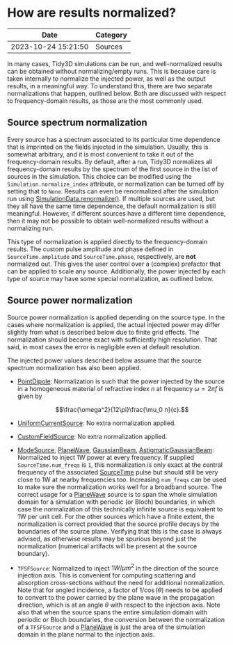 # How are results normalized?

| Date       | Category    |
|------------|-------------|
| 2023-10-24 15:21:50 | Sources |


In many cases, Tidy3D simulations can be run, and well-normalized results can be obtained without normalizing/empty runs. This is because care is taken internally to normalize the injected power, as well as the output
results, in a meaningful way. To understand this, there are two separate normalizations that happen, outlined below. Both are discussed with respect to frequency-domain results, as those are the most commonly used.

## Source spectrum normalization

Every source has a spectrum associated to its particular time dependence that is imprinted on the fields injected in the simulation. Usually, this is somewhat arbitrary, and it is most convenient to take it out of the frequency-domain results. By default, after a run, Tidy3D normalizes all frequency-domain results by the spectrum of the first
source in the list of sources in the simulation. This choice can be modified using the `Simulation.normalize_index` attribute, or normalization can be turned off by setting that to `None`. Results can even be renormalized after the simulation run using [SimulationData.renormalize()](https://docs.flexcompute.com/projects/tidy3d/en/latest/api/_autosummary/tidy3d.SimulationData.html#tidy3d.SimulationData.renormalize). If multiple sources are used, but they all have the same time dependence, the default normalization is still meaningful. However, if different sources have a different time dependence, then it may not be
possible to obtain well-normalized results without a normalizing run.

This type of normalization is applied directly to the frequency-domain results. The custom pulse amplitude and phase defined in `SourceTime.amplitude` and `SourceTime.phase`, respectively, are **not** normalized out. This gives the user control over a (complex) prefactor that can be applied to scale any source. Additionally, the power injected by each type of source may have some special normalization, as outlined below.

## Source power normalization

Source power normalization is applied depending on the source type. In the cases where normalization is applied, the actual injected power may differ slightly from what is described below due to finite grid effects. The normalization should become exact with sufficiently high resolution. That said, in most cases the error is negligible even at default resolution.

The injected power values described below assume that the source spectrum normalization has also been applied.

-   [PointDipole](https://docs.flexcompute.com/projects/tidy3d/en/latest/api/_autosummary/tidy3d.PointDipole.html#tidy3d.PointDipole): Normalization is such that the power injected by the source in a homogeneous material of refractive index $n$ at frequency $\omega = 2\pi f$ is given by

    $$\frac{\omega^2}{12\pi}\frac{\mu_0 n}{c}.$$

-   [UniformCurrentSource](https://docs.flexcompute.com/projects/tidy3d/en/latest/api/_autosummary/tidy3d.UniformCurrentSource.html#tidy3d.UniformCurrentSource): No extra normalization applied.

-   [CustomFieldSource](https://docs.flexcompute.com/projects/tidy3d/en/latest/api/_autosummary/tidy3d.CustomFieldSource.html#tidy3d.CustomFieldSource): No extra normalization applied.

-   [ModeSource](https://docs.flexcompute.com/projects/tidy3d/en/latest/api/_autosummary/tidy3d.ModeSource.html#tidy3d.ModeSource),
    [PlaneWave](https://docs.flexcompute.com/projects/tidy3d/en/latest/api/_autosummary/tidy3d.PlaneWave.html#tidy3d.PlaneWave),
    [GaussianBeam](https://docs.flexcompute.com/projects/tidy3d/en/latest/api/_autosummary/tidy3d.GaussianBeam.html#tidy3d.GaussianBeam),
    [AstigmaticGaussianBeam](https://docs.flexcompute.com/projects/tidy3d/en/latest/api/_autosummary/tidy3d.AstigmaticGaussianBeam.html#tidy3d.AstigmaticGaussianBeam): Normalized to inject 1W power at every frequency. If supplied `SourceTime.num_freqs` is `1`, this normalization is only exact at the central frequency of the associated [SourceTime](https://docs.flexcompute.com/projects/tidy3d/en/latest/api/_autosummary/tidy3d.components.source.SourceTime.html#tidy3d.components.source.SourceTime) pulse but should still be very close to 1W at nearby frequencies too. Increasing `num_freqs` can be used to make sure the normalization works well for a broadband source. The correct usage for a [PlaneWave](https://docs.flexcompute.com/projects/tidy3d/en/latest/api/_autosummary/tidy3d.PlaneWave.html#tidy3d.PlaneWave) source is to span the whole simulation domain for a simulation with periodic (or Bloch) boundaries, in which case the normalization of this technically infinite source is equivalent to 1W per unit cell. For the other sources which have a finite extent, the normalization is correct provided that the source profile decays by the boundaries of the source plane. Verifying that this is the case is always advised, as otherwise results may be spurious beyond just the normalization (numerical artifacts will be present at the source boundary).

-   `TFSFSource`: Normalized to inject $1W/μm^{2}$ in the direction of the source injection axis. This is convenient for computing scattering and absorption cross-sections without the need for additional normalization. Note that for angled incidence, a factor of $1/\cos(\theta)$ needs to be applied to convert to the power carried by the plane wave in the propagation direction, which is at an angle $\theta$ with respect to the injection axis. Note also that when the source spans the entire simulation domain with periodic or Bloch boundaries, the conversion between the normalization of a `TFSFSource` and a [PlaneWave](https://docs.flexcompute.com/projects/tidy3d/en/latest/api/_autosummary/tidy3d.PlaneWave.html#tidy3d.PlaneWave) is just the area of the simulation domain in the plane normal to the injection axis.
